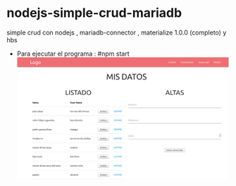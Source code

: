 # nodejs-simple-crud-mariadb
simple crud con nodejs , mariadb-connector , materialize 1.0.0 (completo) y hbs 
* Para ejecutar el programa : 
#npm start
![Alt text](node-mariadb.png)
